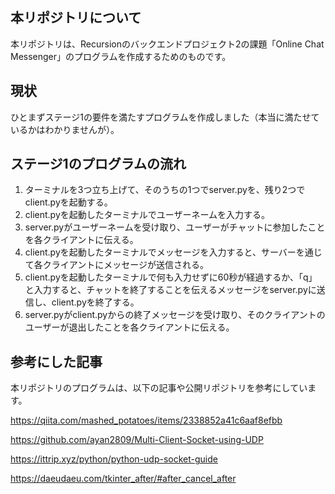 ## 本リポジトリについて

本リポジトリは、Recursionのバックエンドプロジェクト2の課題「Online Chat Messenger」のプログラムを作成するためのものです。

## 現状

ひとまずステージ1の要件を満たすプログラムを作成しました（本当に満たせているかはわかりませんが）。

## ステージ1のプログラムの流れ

1. ターミナルを3つ立ち上げて、そのうちの1つでserver.pyを、残り2つでclient.pyを起動する。
2. client.pyを起動したターミナルでユーザーネームを入力する。
3. server.pyがユーザーネームを受け取り、ユーザーがチャットに参加したことを各クライアントに伝える。
4. client.pyを起動したターミナルでメッセージを入力すると、サーバーを通じて各クライアントにメッセージが送信される。
5. client.pyを起動したターミナルで何も入力せずに60秒が経過するか、「q」と入力すると、チャットを終了することを伝えるメッセージをserver.pyに送信し、client.pyを終了する。
6. server.pyがclient.pyからの終了メッセージを受け取り、そのクライアントのユーザーが退出したことを各クライアントに伝える。

## 参考にした記事

本リポジトリのプログラムは、以下の記事や公開リポジトリを参考にしています。

https://qiita.com/mashed_potatoes/items/2338852a41c6aaf8efbb

https://github.com/ayan2809/Multi-Client-Socket-using-UDP

https://ittrip.xyz/python/python-udp-socket-guide

https://daeudaeu.com/tkinter_after/#after_cancel_after
